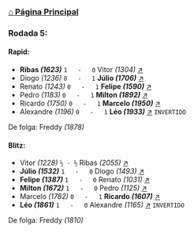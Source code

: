 ### [⌂ Página Principal](https://grupo-de-xadrez.github.io/)

### Rodada 5:

#### Rapid:

* **Ribas *(1623)*** `1   -   0` Vitor *(1304)* [↗](https://www.lichess.org/uUGYj33X) 
* Diogo *(1236)* `0   -   1` **Júlio *(1706)*** [↗](https://www.lichess.org/tacQGS40) 
* Renato *(1243)* `0   -   1` **Felipe *(1590)*** [↗](https://www.lichess.org/rxcxV1No) 
* Pedro *(1183)* `0   -   1` **Milton *(1892)*** [↗](https://www.lichess.org/H4MP7ROS) 
* Ricardo *(1750)* `0   -   1` **Marcelo *(1950)*** [↗](https://www.lichess.org/T4cMwFqJ) 
* Alexandre *(1196)* `0   -   1` **Léo *(1933)*** [↗](https://www.lichess.org/VxQwOEXu) `INVERTIDO`

De folga: Freddy *(1878)*

#### Blitz:

* Vitor *(1228)* `½ - ½` Ribas *(2055)* [↗](https://www.lichess.org/jCwtl7kN) 
* **Júlio *(1532)*** `1   -   0` Diogo *(1493)* [↗](https://www.lichess.org/USQgItX9) 
* **Felipe *(1387)*** `1   -   0` Renato *(1031)* [↗](https://www.lichess.org/XIfFoMyW) 
* **Milton *(1672)*** `1   -   0` Pedro *(1125)* [↗](https://www.lichess.org/Piatvx1D) 
* Marcelo *(1782)* `0   -   1` **Ricardo *(1607)*** [↗](https://www.lichess.org/U1pZa3C0) 
* **Léo *(1861)*** `1   -   0` Alexandre *(1165)* [↗](https://www.lichess.org/Pb9aW9HI) `INVERTIDO`

De folga: Freddy *(1810)*

